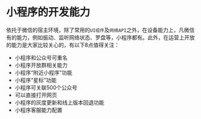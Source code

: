 # 小程序的开发能力

​	依托于微信的宿主环境，除了常用的`UI组件`及`网络API`之外，在设备能力上，凡微信有的能力，例如振动、监听网络状态、罗盘等，小程序都有。此外，在运营上开放的能力是大家比较关心的，有以下8点值得关注：

- 小程序和公众号可重名
- 小程序开放群相关能力
- 小程序“附近小程序”功能
- 小程序“星标”功能
- 小程序可关联500个公众号
- 可以直接打开网页
- 小程序的灰度更新和线上版本回退功能
- 小程序客服能力配置